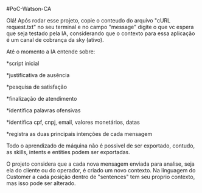 #PoC-Watson-CA
 
Olá!
Após rodar esse projeto, copie o conteudo do arquivo "cURL request.txt" no seu terminal e no campo "message" digite o que vc espera que seja testado pela IA, considerando que o contexto para essa aplicação é um canal de cobrança da sky (ativo).


Até o momento a IA entende sobre:

*script inicial

*justificativa de ausência

*pesquisa de satisfação

*finalização de atendimento

*identifica palavras ofensivas

*identifica cpf, cnpj, email, valores monetários, datas

*registra as duas principais intenções de cada mensagem


Todo o aprendizado de máquina não é possivel de ser exportado, contudo, as skills, intents e entities podem ser exportadas.

O projeto considera que a cada nova mensagem enviada para analise, seja ela do cliente ou do operador, é criado um novo contexto. Na linguagem do Customer a cada posição dentro de "sentences" tem seu proprio contexto, mas isso pode ser alterado.
